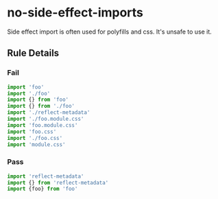 <!-- prettier-ignore-start -->
# no-side-effect-imports

Side effect import is often used for polyfills and css. It's unsafe to use it.

## Rule Details

### Fail

```ts
import 'foo'
import './foo'
import {} from 'foo'
import {} from './foo'
import './reflect-metadata'
import './foo.module.css'
import 'foo.module.css'
import 'foo.css'
import './foo.css'
import 'module.css'
```

### Pass

```ts
import 'reflect-metadata'
import {} from 'reflect-metadata'
import {foo} from 'foo'
```
<!-- prettier-ignore-end -->
